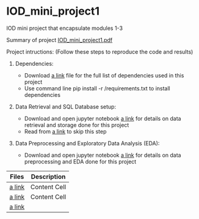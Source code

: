 # IOD_mini_project1
IOD mini project that encapsulate modules 1-3

Summary of project [IOD_mini_project1.pdf](IOD_mini_project1.pdf)

Project intructions: (Follow these steps to reproduce the code and results)

1. Dependencies:
   - Download [a link](requirements.txt) file for the full list of dependencies used in this project
   - Use command line pip install -r <downloadpath>/requirements.txt to install dependencies

2. Data Retrieval and SQL Database setup:
   - Download and open jupyter notebook [a link](Data_retrieval.ipynb) for details on data retrieval and storage done for this project
   - Read from [a link](preprocess_db.sqlite) to skip this step
   
3. Data Preprocessing and Exploratory Data Analysis (EDA):
   - Download and open jupyter notebook [a link](Data_preprocessing_EDA.ipynb) for details on data preprocessing and EDA done for this project

| Files         | Description   |
| ------------- | ------------- |
| [a link](IOD_mini_project1.pdf) | Content Cell  |
| [a link](IOD_mini_project1.pdf)  | Content Cell  |
| [a link](IOD_mini_project1.pdf) ||
